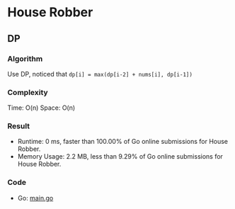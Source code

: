 # House Robber
## DP
### Algorithm
Use DP, noticed that `dp[i] = max(dp[i-2] + nums[i], dp[i-1])`
### Complexity
Time: O(n)
Space: O(n)
### Result
- Runtime: 0 ms, faster than 100.00% of Go online submissions for House Robber.
- Memory Usage: 2.2 MB, less than 9.29% of Go online submissions for House Robber.
### Code
- Go: [main.go](#maingo)

